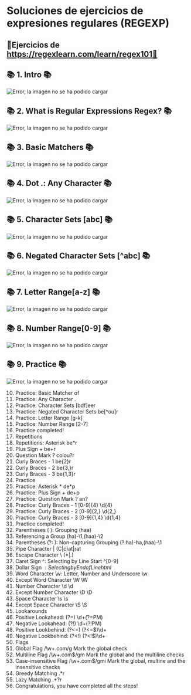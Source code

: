 # Soluciones de ejercicios de expresiones regulares (REGEXP)
## 📖Ejercicios de https://regexlearn.com/learn/regex101📖 

## 📚 **1. Intro** 📚
![Error, la imagen no se ha podido cargar](https://github.com/DavidBernalGonzalez/SolucionesEjerciciosBootcampJava/blob/main/1.%20Regexp/regexlearn/Exercice1.png?raw=true "Enunciado ejercicio 1")  

## 📚 **2. What is Regular Expressions Regex?** 📚
![Error, la imagen no se ha podido cargar](https://github.com/DavidBernalGonzalez/SolucionesEjerciciosBootcampJava/blob/main/1.%20Regexp/regexlearn/Exercice2.png?raw=true "Enunciado ejercicio 2")  

## 📚 **3. Basic Matchers** 📚
![Error, la imagen no se ha podido cargar](https://github.com/DavidBernalGonzalez/SolucionesEjerciciosBootcampJava/blob/main/1.%20Regexp/regexlearn/Exercice3.png?raw=true "Enunciado ejercicio 3")  

## 📚 **4. Dot .: Any Character** 📚
![Error, la imagen no se ha podido cargar](https://github.com/DavidBernalGonzalez/SolucionesEjerciciosBootcampJava/blob/main/1.%20Regexp/regexlearn/Exercice4.png?raw=true "Enunciado ejercicio 4")  
								
## 📚 **5. Character Sets [abc]** 📚
![Error, la imagen no se ha podido cargar](https://github.com/DavidBernalGonzalez/SolucionesEjerciciosBootcampJava/blob/main/1.%20Regexp/regexlearn/Exercice5.png?raw=true "Enunciado ejercicio 5")  

## 📚 **6. Negated Character Sets [^abc]** 📚
![Error, la imagen no se ha podido cargar](https://github.com/DavidBernalGonzalez/SolucionesEjerciciosBootcampJava/blob/main/1.%20Regexp/regexlearn/Exercice6.png?raw=true "Enunciado ejercicio 6")  

## 📚 **7. Letter Range[a-z]** 📚
![Error, la imagen no se ha podido cargar](https://github.com/DavidBernalGonzalez/SolucionesEjerciciosBootcampJava/blob/main/1.%20Regexp/regexlearn/Exercice7.png?raw=true "Enunciado ejercicio 7")  

## 📚 **8. Number Range[0-9]** 📚
![Error, la imagen no se ha podido cargar](https://github.com/DavidBernalGonzalez/SolucionesEjerciciosBootcampJava/blob/main/1.%20Regexp/regexlearn/Exercice8.png?raw=true "Enunciado ejercicio 8") 

## 📚 **9. Practice** 📚
![Error, la imagen no se ha podido cargar](https://github.com/DavidBernalGonzalez/SolucionesEjerciciosBootcampJava/blob/main/1.%20Regexp/regexlearn/Exercice9.png?raw=true "Enunciado ejercicio 9") 

10. Practice: Basic Matcher						of
11. Practice: Any Character						.
12. Practice: Character Sets						[bdf]eer
13. Practice: Negated Character Sets				be[^ou]r
14. Practice: Letter Range						[g-k]
15. Practice: Number Range						[2-7]
16. Practice completed!
17. Repetitions 
18. Repetitions: Asterisk						be*r
19. Plus Sign +								be+r
20. Question Mark ?							colou?r
21. Curly Braces - 1							be{2}r
22. Curly Braces - 2							be{3,}r
23. Curly Braces - 3							be{1,3}r
24. Practice
25. Practice: Asterisk *						de*p
26. Practice: Plus Sign +						de+p
27. Practice: Question Mark ?						an?
28. Practice: Curly Braces - 1					[0-9]{4}		\d{4}
29. Practice: Curly Braces - 2					[0-9]{2,}		\d{2,}
30. Practice: Curly Braces - 3					[0-9]{1,4}		\d{1,4}
31. Practice completed!
32. Parentheses ( ): Grouping						(haa)
33. Referencing a Group							(ha)-\1,(haa)-\2
34. Parentheses (?: ): Non-capturing Grouping			(?:ha)-ha,(haa)-\1
35. Pipe Character |							(C|c)at|rat
36. Escape Character \							(\*|\.)
37. Caret Sign ^: Selecting by Line Start				^[0-9]
38. Dollar Sign $: Selecting by End of Line			html$
39. Word Character \w: Letter, Number and Underscore		\w
40. Except Word Character \W						\W
41. Number Character \d							\d
42. Except Number Character \D					\D
43. Space Character \s							\s
44. Except Space Character \S						\S
45. Lookarounds								
46. Positive Lookahead: (?=)						\d+(?=PM)
47. Negative Lookahead: (?!)						\d+(?!PM)
48. Positive Lookbehind: (?<=)					(?<=\$)\d+
49. Negative Lookbehind: (?<!)					(?<!\$)\d+
50. Flags
51. Global Flag								/\w+\.com/g Mark the global check
52. Multiline Flag							/\w+\.com$/gm 			Mark the global and the multiline checks
53. Case-insensitive Flag						/\w+\.com$/gmi 			Mark the global, multine and the insensitive checks
54. Greedy Matching							.*r
55. Lazy Matching								.*?r
56. Congratulations, you have completed all the steps!				
